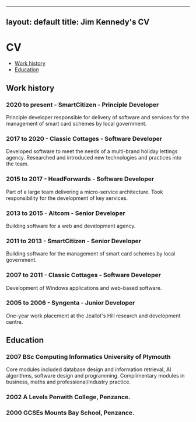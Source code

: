 
---
layout: default
title: Jim Kennedy's CV
---

# CV

- [Work history](#work-history)
- [Education](#education)

## Work history

### 2020 to present - SmartCitizen - Principle Developer

Principle developer responsible for delivery of software and services
for the management of smart card schemes by local government.

### 2017 to 2020 - Classic Cottages - Software Developer

Developed software to meet the needs of a multi-brand holiday lettings
agency. Researched and introduced new technologies and practices into
the team.

### 2015 to 2017 - HeadForwards - Software Developer

Part of a large team delivering a micro-service architecture. Took
responsibility for the development of key services.

### 2013 to 2015 - Altcom - Senior Developer

Building software for a web and development agency.

### 2011 to 2013 - SmartCitizen - Senior Developer

Building software for the management of smart card schemes by local
government.

### 2007 to 2011 - Classic Cottages - Software Developer

Development of Windows applications and web-based software.

### 2005 to 2006 - Syngenta - Junior Developer

One-year work placement at the Jeallot's Hill research and development
centre.

## Education

### 2007 BSc Computing Informatics University of Plymouth

Core modules included database design and information retrieval, AI
algorithms, software design and programming. Complimentary modules in
business, maths and professional/industry practice.

### 2002 A Levels Penwith College, Penzance.

### 2000 GCSEs Mounts Bay School, Penzance.
